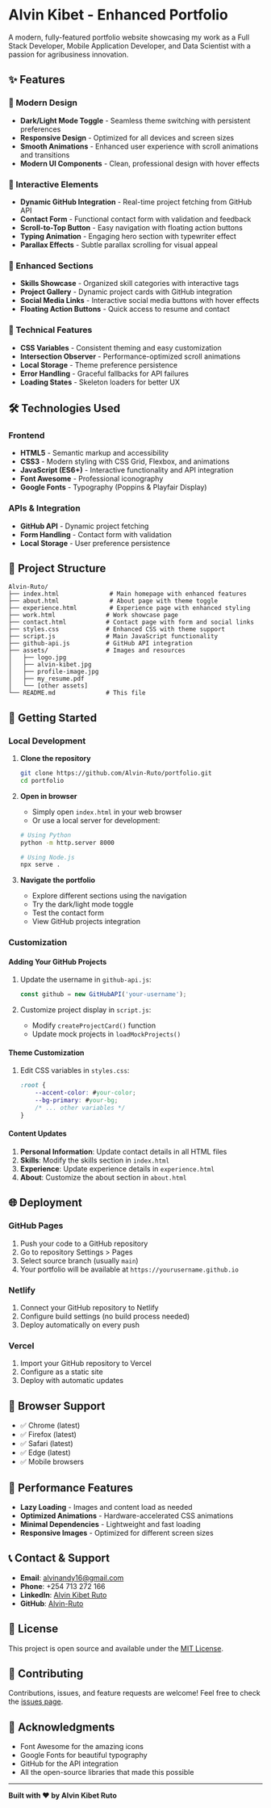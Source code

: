 # Alvin Kibet - Enhanced Portfolio

A modern, fully-featured portfolio website showcasing my work as a Full Stack Developer, Mobile Application Developer, and Data Scientist with a passion for agribusiness innovation.

## ✨ Features

### 🎨 Modern Design
- **Dark/Light Mode Toggle** - Seamless theme switching with persistent preferences
- **Responsive Design** - Optimized for all devices and screen sizes
- **Smooth Animations** - Enhanced user experience with scroll animations and transitions
- **Modern UI Components** - Clean, professional design with hover effects

### 🚀 Interactive Elements
- **Dynamic GitHub Integration** - Real-time project fetching from GitHub API
- **Contact Form** - Functional contact form with validation and feedback
- **Scroll-to-Top Button** - Easy navigation with floating action buttons
- **Typing Animation** - Engaging hero section with typewriter effect
- **Parallax Effects** - Subtle parallax scrolling for visual appeal

### 📱 Enhanced Sections
- **Skills Showcase** - Organized skill categories with interactive tags
- **Project Gallery** - Dynamic project cards with GitHub integration
- **Social Media Links** - Interactive social media buttons with hover effects
- **Floating Action Buttons** - Quick access to resume and contact

### 🔧 Technical Features
- **CSS Variables** - Consistent theming and easy customization
- **Intersection Observer** - Performance-optimized scroll animations
- **Local Storage** - Theme preference persistence
- **Error Handling** - Graceful fallbacks for API failures
- **Loading States** - Skeleton loaders for better UX

## 🛠️ Technologies Used

### Frontend
- **HTML5** - Semantic markup and accessibility
- **CSS3** - Modern styling with CSS Grid, Flexbox, and animations
- **JavaScript (ES6+)** - Interactive functionality and API integration
- **Font Awesome** - Professional iconography
- **Google Fonts** - Typography (Poppins & Playfair Display)

### APIs & Integration
- **GitHub API** - Dynamic project fetching
- **Form Handling** - Contact form with validation
- **Local Storage** - User preference persistence

## 📁 Project Structure

```
Alvin-Ruto/
├── index.html              # Main homepage with enhanced features
├── about.html              # About page with theme toggle
├── experience.html         # Experience page with enhanced styling
├── work.html              # Work showcase page
├── contact.html           # Contact page with form and social links
├── styles.css             # Enhanced CSS with theme support
├── script.js              # Main JavaScript functionality
├── github-api.js          # GitHub API integration
├── assets/                # Images and resources
│   ├── logo.jpg
│   ├── alvin-kibet.jpg
│   ├── profile-image.jpg
│   ├── my_resume.pdf
│   └── [other assets]
└── README.md              # This file
```

## 🚀 Getting Started

### Local Development
1. **Clone the repository**
   ```bash
   git clone https://github.com/Alvin-Ruto/portfolio.git
   cd portfolio
   ```

2. **Open in browser**
   - Simply open `index.html` in your web browser
   - Or use a local server for development:
   ```bash
   # Using Python
   python -m http.server 8000
   
   # Using Node.js
   npx serve .
   ```

3. **Navigate the portfolio**
   - Explore different sections using the navigation
   - Try the dark/light mode toggle
   - Test the contact form
   - View GitHub projects integration

### Customization

#### Adding Your GitHub Projects
1. Update the username in `github-api.js`:
   ```javascript
   const github = new GitHubAPI('your-username');
   ```

2. Customize project display in `script.js`:
   - Modify `createProjectCard()` function
   - Update mock projects in `loadMockProjects()`

#### Theme Customization
1. Edit CSS variables in `styles.css`:
   ```css
   :root {
       --accent-color: #your-color;
       --bg-primary: #your-bg;
       /* ... other variables */
   }
   ```

#### Content Updates
1. **Personal Information**: Update contact details in all HTML files
2. **Skills**: Modify the skills section in `index.html`
3. **Experience**: Update experience details in `experience.html`
4. **About**: Customize the about section in `about.html`

## 🌐 Deployment

### GitHub Pages
1. Push your code to a GitHub repository
2. Go to repository Settings > Pages
3. Select source branch (usually `main`)
4. Your portfolio will be available at `https://yourusername.github.io`

### Netlify
1. Connect your GitHub repository to Netlify
2. Configure build settings (no build process needed)
3. Deploy automatically on every push

### Vercel
1. Import your GitHub repository to Vercel
2. Configure as a static site
3. Deploy with automatic updates

## 📱 Browser Support

- ✅ Chrome (latest)
- ✅ Firefox (latest)
- ✅ Safari (latest)
- ✅ Edge (latest)
- ✅ Mobile browsers

## 🔧 Performance Features

- **Lazy Loading** - Images and content load as needed
- **Optimized Animations** - Hardware-accelerated CSS animations
- **Minimal Dependencies** - Lightweight and fast loading
- **Responsive Images** - Optimized for different screen sizes

## 📞 Contact & Support

- **Email**: alvinandy16@gmail.com
- **Phone**: +254 713 272 166
- **LinkedIn**: [Alvin Kibet Ruto](https://www.linkedin.com/in/alvin-kibet-ruto)
- **GitHub**: [Alvin-Ruto](https://github.com/Alvin-Ruto)

## 📄 License

This project is open source and available under the [MIT License](LICENSE).

## 🤝 Contributing

Contributions, issues, and feature requests are welcome! Feel free to check the [issues page](https://github.com/Alvin-Ruto/portfolio/issues).

## 🙏 Acknowledgments

- Font Awesome for the amazing icons
- Google Fonts for beautiful typography
- GitHub for the API integration
- All the open-source libraries that made this possible

---

**Built with ❤️ by Alvin Kibet Ruto**